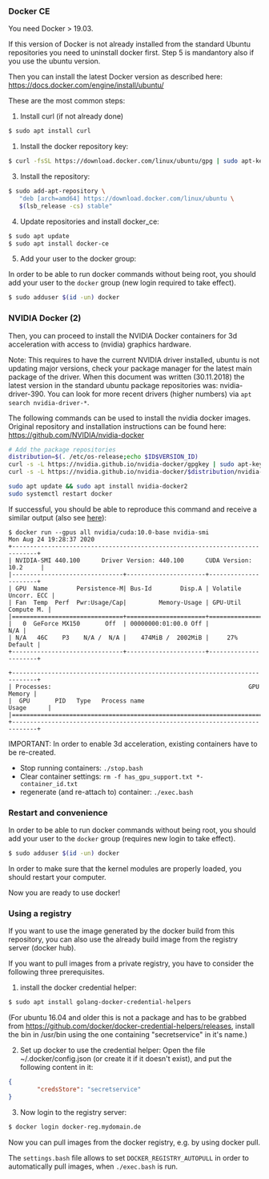 ### Docker CE

You need Docker > 19.03.

If this version of Docker is not already installed from the standard Ubuntu repositories you need to uninstall docker first. Step 5 is mandantory also if you use the ubuntu version.

Then you can install the latest Docker version as described here: https://docs.docker.com/engine/install/ubuntu/

These are the most common steps:

1. Install curl (if not already done)
```bash
$ sudo apt install curl
```
1. Install the docker repository key: 
```bash
$ curl -fsSL https://download.docker.com/linux/ubuntu/gpg | sudo apt-key add -
```
3. Install the repository:
```bash
$ sudo add-apt-repository \
   "deb [arch=amd64] https://download.docker.com/linux/ubuntu \
   $(lsb_release -cs) stable"
```
4. Update repositories and install docker_ce:
```bash
$ sudo apt update
$ sudo apt install docker-ce
```
5. Add your user to the docker group:

In order to be able to run docker commands without being root, you should add your user to the `docker` group (new login required to take effect).
```bash
$ sudo adduser $(id -un) docker
```

### NVIDIA Docker (2)

Then, you can proceed to install the NVIDIA Docker containers for 3d acceleration with access to (nvidia) graphics hardware.

Note: This requires to have the current NVIDIA driver installed, ubuntu is not updating major versions, check your 
package manager for the latest main package of the driver. When this document was written (30.11.2018) the latest version
in the standard ubuntu package repositories was: nvidia-driver-390. You can look for more recent drivers (higher numbers) via `apt search nvidia-driver-*`.

The following commands can be used to install the nvidia docker images. Original repository and installation instructions can be found
here: https://github.com/NVIDIA/nvidia-docker

```bash
# Add the package repositories
distribution=$(. /etc/os-release;echo $ID$VERSION_ID)
curl -s -L https://nvidia.github.io/nvidia-docker/gpgkey | sudo apt-key add -
curl -s -L https://nvidia.github.io/nvidia-docker/$distribution/nvidia-docker.list | sudo tee /etc/apt/sources.list.d/nvidia-docker.list

sudo apt update && sudo apt install nvidia-docker2
sudo systemctl restart docker
```

If successful, you should be able to reproduce this command and receive a similar output (also see [here](https://github.com/NVIDIA/nvidia-docker#usage)):

    $ docker run --gpus all nvidia/cuda:10.0-base nvidia-smi
    Mon Aug 24 19:28:37 2020       
    +-----------------------------------------------------------------------------+
    | NVIDIA-SMI 440.100      Driver Version: 440.100      CUDA Version: 10.2     |
    |-------------------------------+----------------------+----------------------+
    | GPU  Name        Persistence-M| Bus-Id        Disp.A | Volatile Uncorr. ECC |
    | Fan  Temp  Perf  Pwr:Usage/Cap|         Memory-Usage | GPU-Util  Compute M. |
    |===============================+======================+======================|
    |   0  GeForce MX150       Off  | 00000000:01:00.0 Off |                  N/A |
    | N/A   46C    P3    N/A /  N/A |    474MiB /  2002MiB |     27%      Default |
    +-------------------------------+----------------------+----------------------+

    +-----------------------------------------------------------------------------+
    | Processes:                                                       GPU Memory |
    |  GPU       PID   Type   Process name                             Usage      |
    |=============================================================================|
    +-----------------------------------------------------------------------------+

IMPORTANT: In order to enable 3d acceleration, existing containers have to be re-created.

 * Stop running containers: `./stop.bash`
 * Clear container settings: `rm -f has_gpu_support.txt *-container_id.txt`
 * regenerate (and re-attach to) container: `./exec.bash`

### Restart and convenience 

In order to be able to run docker commands without being root, you should add your user to the `docker` group (requires new login to take effect).
```bash
$ sudo adduser $(id -un) docker
```

In order to make sure that the kernel modules are properly loaded, you should restart your computer. 

Now you are ready to use docker!

### Using a registry
If you want to use the image generated by the docker build from this repository, you can also use the already build image from the registry server (docker hub).

If you want to pull images from a private registry, you have to consider the following three prerequisites.

1. install the docker credential helper:
```bash
$ sudo apt install golang-docker-credential-helpers
```
(For ubuntu 16.04 and older this is not a package and has to be grabbed from https://github.com/docker/docker-credential-helpers/releases, install the bin in /usr/bin using the one containing "secretservice" in it's name.)

2. Set up docker to use the credential helper:
Open the file ~/.docker/config.json (or create it if it doesn't exist), and put the following content in it:
```json
{
        "credsStore": "secretservice"
}
```
3. Now login to the registry server:
```bash
$ docker login docker-reg.mydomain.de
```
Now you can pull images from the docker registry, e.g. by using docker pull.

The `settings.bash` file allows to set `DOCKER_REGISTRY_AUTOPULL` in order to automatically pull images, when `./exec.bash` is run.
